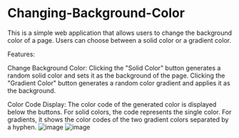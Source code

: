 # Changing-Background-Color
This is a simple web application that allows users to change the background color of a page. Users can choose between a solid color or a gradient color.

Features:

Change Background Color: Clicking the "Solid Color" button generates a random solid color and sets it as the background of the page. Clicking the "Gradient Color" button generates a random color gradient and applies it as the background.

Color Code Display: The color code of the generated color is displayed below the buttons. For solid colors, the code represents the single color. For gradients, it shows the color codes of the two gradient colors separated by a hyphen.
![image](https://github.com/Fjorelaa3/Changing-Background-Color/assets/123838458/ce18e7f7-0e1e-4863-bcaa-d9767461bc0d)
![image](https://github.com/Fjorelaa3/Changing-Background-Color/assets/123838458/2e449a53-4ce2-4ff1-a9ab-04ac31520e4e)
